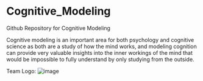 # Cognitive_Modeling
Github Repository for Cognitive Modeling

Cognitive modeling is an important area for both psychology and cognitive science as both are a study of how the mind works, and modeling cognition can provide very valuable insights into the inner workings of the mind that would be impossible to fully understand by only studying from the outside.

Team Logo:
![image](https://github.com/Master-Pr0grammer/Cognitive_Modeling/assets/147747206/0d56a11d-30a9-4a6a-acfd-963bf9e69666)
